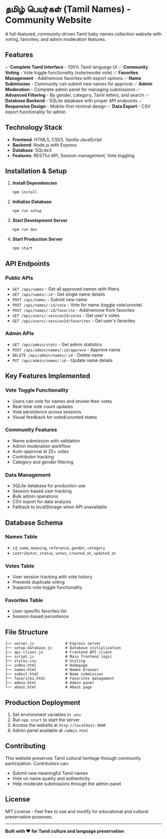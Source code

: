 # தமிழ் பெயர்கள் (Tamil Names) - Community Website

A full-featured, community-driven Tamil baby names collection website with voting, favorites, and admin moderation features.

## Features

✅ **Complete Tamil Interface** - 100% Tamil language UI
✅ **Community Voting** - Vote toggle functionality (vote/revoke vote)
✅ **Favorites Management** - Add/remove favorites with export options
✅ **Name Submission** - Community can submit new names for approval
✅ **Admin Moderation** - Complete admin panel for managing submissions
✅ **Advanced Filtering** - By gender, category, Tamil letters, and search
✅ **Database Backend** - SQLite database with proper API endpoints
✅ **Responsive Design** - Mobile-first minimal design
✅ **Data Export** - CSV export functionality for admin

## Technology Stack

- **Frontend**: HTML5, CSS3, Vanilla JavaScript
- **Backend**: Node.js with Express
- **Database**: SQLite3
- **Features**: RESTful API, Session management, Vote toggling

## Installation & Setup

1. **Install Dependencies**
   ```bash
   npm install
   ```

2. **Initialize Database**
   ```bash
   npm run setup
   ```

3. **Start Development Server**
   ```bash
   npm run dev
   ```

4. **Start Production Server**
   ```bash
   npm start
   ```

## API Endpoints

### Public APIs
- `GET /api/names` - Get all approved names with filters
- `GET /api/names/:id` - Get single name details
- `POST /api/names` - Submit new name
- `POST /api/names/:id/vote` - Vote for name (toggle vote/unvote)
- `POST /api/names/:id/favorite` - Add/remove from favorites
- `GET /api/users/:sessionId/votes` - Get user's votes
- `GET /api/users/:sessionId/favorites` - Get user's favorites

### Admin APIs
- `GET /api/admin/stats` - Get admin statistics
- `POST /api/admin/names/:id/approve` - Approve name
- `DELETE /api/admin/names/:id` - Delete name
- `PUT /api/admin/names/:id` - Update name details

## Key Features Implemented

### Vote Toggle Functionality
- Users can vote for names and revoke their votes
- Real-time vote count updates
- Vote persistence across sessions
- Visual feedback for voted/unvoted states

### Community Features
- Name submission with validation
- Admin moderation workflow
- Auto-approval at 25+ votes
- Contributor tracking
- Category and gender filtering

### Data Management
- SQLite database for production use
- Session-based user tracking
- Bulk admin operations
- CSV export for data analysis
- Fallback to localStorage when API unavailable

## Database Schema

### Names Table
- `id`, `name`, `meaning`, `reference`, `gender`, `category`
- `contributor`, `status`, `votes`, `created_at`, `updated_at`

### Votes Table
- User session tracking with vote history
- Prevents duplicate voting
- Supports vote toggle functionality

### Favorites Table
- User-specific favorites list
- Session-based persistence

## File Structure

```
├── server.js              # Express server
├── setup-database.js      # Database initialization
├── api-client.js          # Frontend API client
├── script.js              # Main frontend logic
├── styles.css             # Styling
├── index.html             # Homepage
├── names.html             # Names browser
├── submit.html            # Name submission
├── favorites.html         # Favorites management
├── admin.html             # Admin panel
└── about.html             # About page
```

## Production Deployment

1. Set environment variables in `.env`
2. Run `npm start` to start the server
3. Access the website at `http://localhost:3000`
4. Admin panel available at `/admin.html`

## Contributing

This website preserves Tamil cultural heritage through community participation. Contributors can:
- Submit new meaningful Tamil names
- Vote on name quality and authenticity
- Help moderate submissions through the admin panel

## License

MIT License - Feel free to use and modify for educational and cultural preservation purposes.

---

**Built with ❤️ for Tamil culture and language preservation**

